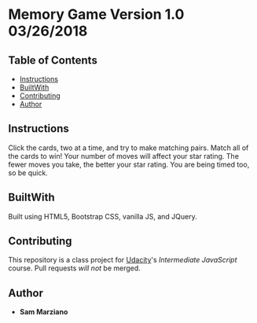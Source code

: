 # Memory Game Version 1.0 03/26/2018

## Table of Contents

* [Instructions](#instructions)
* [BuiltWith](#builtwith)
* [Contributing](#contributing)
* [Author](#author)

## Instructions

Click the cards, two at a time, and try to make matching pairs. Match all of the cards to win! Your number of moves will affect your star rating.  The fewer moves you take, the better your star rating. You are being timed too, so be quick.

## BuiltWith

Built using HTML5, Bootstrap CSS, vanilla JS, and JQuery.

## Contributing

This repository is a class project for [Udacity](https://www.udacity.com/)'s *Intermediate JavaScript* course. Pull requests _will not_ be merged.

## Author

* **Sam Marziano**
